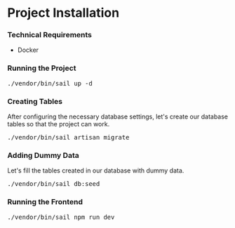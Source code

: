 <h1>Project Installation</h1>
<h3>Technical Requirements</h3>
<ul>
    <li>Docker</li>
</ul>

<h3>Running the Project</h3>
<pre>
./vendor/bin/sail up -d
</pre>

<h3>Creating Tables</h3>
After configuring the necessary database settings, let's create our database tables so that the project can work.
<pre>
./vendor/bin/sail artisan migrate
</pre>

<h3>Adding Dummy Data</h3>
Let's fill the tables created in our database with dummy data.
<pre>
./vendor/bin/sail db:seed
</pre>

<h3>Running the Frontend</h3>
<pre>
./vendor/bin/sail npm run dev
</pre>
